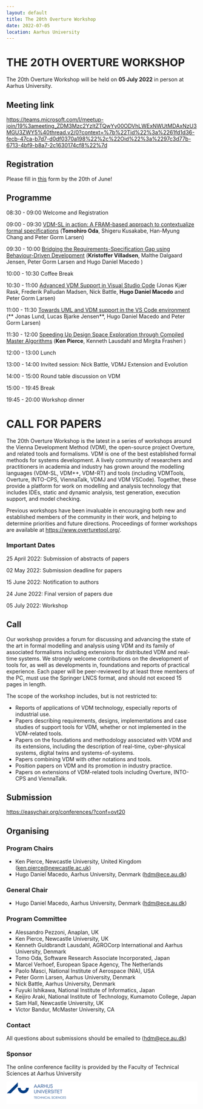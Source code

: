 ```yaml
---
layout: default
title: The 20th Overture Workshop
date: 2022-07-05
location: Aarhus University
---
```

# THE 20TH OVERTURE WORKSHOP

The 20th Overture Workshop will be held on **05 July 2022** in person at Aarhus University.

## Meeting link

<https://teams.microsoft.com/l/meetup-join/19%3ameeting_ZDM3Mzc2YzItZTQwYy00ODVhLWExNWUtMDAxNzU3MGU3ZWY5%40thread.v2/0?context=%7b%22Tid%22%3a%2261fd1d36-fecb-47ca-b7d7-d0df0370a198%22%2c%22Oid%22%3a%2297c3d77b-6713-4bf9-b8a7-2c1630174cf8%22%7d>

## Registration

Please fill in [this](https://forms.gle/67bvJCTAKU9vY5Pd9) form by the 20th of June!

## Programme


08:30 - 09:00 Welcome and Registration

09:00 - 09:30 [VDM-SL in action: A FRAM-based approach to contextualize formal specifications](https://github.com/overturetool/overturetool.github.io/raw/master/workshops/20/OVT-20_paper_0235.pdf) (**Tomohiro Oda**, Shigeru Kusakabe, Han-Myung Chang and Peter Gorm Larsen)

09:30 - 10:00 [Bridging the Requirements-Specification Gap using Behaviour-Driven Development](https://github.com/overturetool/overturetool.github.io/raw/master/workshops/20/OVT-20_paper_7378.pdf) (**Kristoffer Villadsen**, Malthe Dalgaard Jensen, Peter Gorm Larsen and Hugo Daniel Macedo )

10:00 - 10:30 Coffee Break

10:30 - 11:00 [Advanced VDM Support in Visual Studio Code](https://github.com/overturetool/overturetool.github.io/raw/master/workshops/20/OVT-20_paper_5640.pdf) (Jonas Kjær Rask, Frederik Palludan Madsen, Nick Battle, **Hugo Daniel Macedo** and Peter Gorm Larsen)

11:00 - 11:30 [Towards UML and VDM support in the VS Code environment](https://github.com/overturetool/overturetool.github.io/raw/master/workshops/20/OVT-20_paper_4491.pdf) (** Jonas Lund, Lucas Bjarke Jensen**, Hugo Daniel Macedo and Peter Gorm Larsen)

11:30 - 12:00 [Speeding Up Design Space Exploration through Compiled Master Algorithms](https://github.com/overturetool/overturetool.github.io/raw/master/workshops/20/OVT-20_paper_7191.pdf) (**Ken Pierce**, Kenneth Lausdahl and Mirgita Frasheri )


12:00 - 13:00 Lunch

13:00 - 14:00 Invited session: Nick Battle, VDMJ Extension and Evolution

14:00 - 15:00 Round table discussion on VDM

15:00 - 19:45 Break 

19:45 - 20:00 Workshop dinner

# CALL FOR PAPERS

The 20th Overture Workshop is the latest in a series of workshops around the
Vienna Development Method (VDM), the open-source project Overture, and
related tools and formalisms. VDM is one of the best established formal
methods for systems development. A lively community of researchers and
practitioners in academia and industry has grown around the modelling
languages (VDM-SL, VDM++, VDM-RT) and tools (including VDMTools, Overture,
INTO-CPS, ViennaTalk, VDMJ and VDM VSCode). Together, these provide a
platform for work on modelling and analysis technology that includes IDEs, static
and dynamic analysis, test generation, execution support, and model checking.

Previous workshops have been invaluable in encouraging both new and
established members of the community in their work, and helping to determine
priorities and future directions. Proceedings of former workshops are
available at <https://www.overturetool.org/>.



### Important Dates 

25 April 2022: Submission of abstracts of papers

02 May   2022: Submission deadline for papers

15 June  2022: Notification to authors

24 June  2022: Final version of papers due

05 July  2022: Workshop


## Call
Our workshop provides a forum for discussing and advancing the state of the art in formal modelling and analysis using VDM and its family of associated formalisms including extensions for distributed VDM and real-time systems. We strongly welcome contributions on the development of tools for, as well as developments in, foundations and reports of practical experience. Each paper will be peer-reviewed by at least three members of the PC, must use the Springer LNCS format, and should not exceed 15 pages in length. 

The scope of the workshop includes, but is not restricted to:
* Reports of applications of VDM technology, especially reports of industrial use.
* Papers describing requirements, designs, implementations and case studies of support tools for VDM, whether or not implemented in the VDM-related tools.
* Papers on the foundations and methodology associated with VDM and its extensions, including the description of real-time, cyber-physical systems, digital twins and systems-of-systems.
* Papers combining VDM with other notations and tools.
* Position papers on VDM and its promotion in industry practice.
* Papers on extensions of VDM-related tools including Overture, INTO-CPS and ViennaTalk.

## Submission

<https://easychair.org/conferences/?conf=ovt20>

## Organising
### Program Chairs
* Ken Pierce, Newcastle University, United Kingdom (<ken.pierce@newcastle.ac.uk>)
* Hugo Daniel Macedo, Aarhus University, Denmark (<hdm@ece.au.dk>)

### General Chair
* Hugo Daniel Macedo, Aarhus University, Denmark (<hdm@ece.au.dk>)

### Program Committee
* Alessandro Pezzoni, Anaplan, UK
* Ken Pierce, Newcastle University, UK
* Kenneth Guldbrandt Lausdahl, AGROCorp International and Aarhus University, Denmark
* Tomo Oda, Software Research Associate Incorporated, Japan
* Marcel Verhoef, European Space Agency, The Netherlands
* Paolo Masci, National Institute of Aerospace (NIA), USA
* Peter Gorm Larsen, Aarhus University, Denmark
* Nick Battle, Aarhus University, Denmark
* Fuyuki Ishikawa, National Institute of Informatics, Japan
* Keijiro Araki, National Institute of Technology, Kumamoto College, Japan
* Sam Hall, Newcastle University, UK
* Victor Bandur, McMaster University, CA



### Contact
All questions about submissions should be emailed to (<hdm@ece.au.dk>)

### Sponsor
The online conference facility is provided by the Faculty of Technical Sciences at Aarhus University

[![AU Technical Sciences Logo](/images/au-tech.png)](https://tech.au.dk/en/)

